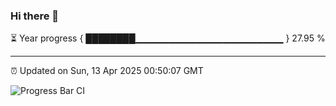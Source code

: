 ### Hi there 👋

⏳ Year progress { ████████▁▁▁▁▁▁▁▁▁▁▁▁▁▁▁▁▁▁▁▁▁▁ } 27.95 %

---

⏰ Updated on Sun, 13 Apr 2025 00:50:07 GMT

![Progress Bar CI](https://github.com/liununu/liununu/workflows/Progress%20Bar%20CI/badge.svg)
